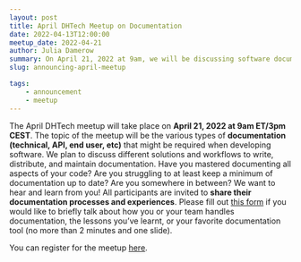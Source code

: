 ```yaml
---
layout: post
title: April DHTech Meetup on Documentation
date: 2022-04-13T12:00:00
meetup_date: 2022-04-21
author: Julia Damerow
summary: On April 21, 2022 at 9am, we will be discussing software documentation (technical, API, end user, etc). Come join us!
slug: announcing-april-meetup

tags:
    - announcement
    - meetup
---
```

The April DHTech meetup will take place on **April 21, 2022 at 9am ET/3pm CEST**. The topic of the meetup will be the various types of **documentation (technical, API, end user, etc)** that might be required when developing software. We plan to discuss different solutions and workflows to write, distribute, and maintain documentation. Have you mastered documenting all aspects of your code? Are you struggling to at least keep a minimum of documentation up to date? Are you somewhere in between? We want to hear and learn from you! All participants are invited to **share their documentation processes and experiences**. Please fill out [this form](https://forms.gle/XowNEod5mzMpsQnB6) if you would like to briefly talk about how you or your team handles documentation, the lessons you’ve learnt, or your favorite documentation tool (no more than 2 minutes and one slide).

You can register for the meetup [here](https://asu.zoom.us/meeting/register/tZEsc-6qpzgoH93OXGXJExrwCtSdUks2EEuM).
